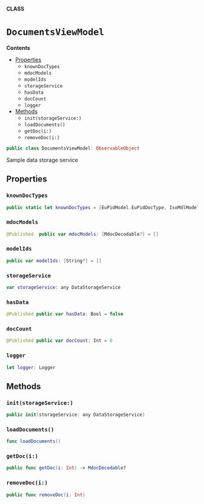 **CLASS**

# `DocumentsViewModel`

**Contents**

- [Properties](#properties)
  - `knownDocTypes`
  - `mdocModels`
  - `modelIds`
  - `storageService`
  - `hasData`
  - `docCount`
  - `logger`
- [Methods](#methods)
  - `init(storageService:)`
  - `loadDocuments()`
  - `getDoc(i:)`
  - `removeDoc(i:)`

```swift
public class DocumentsViewModel: ObservableObject
```

Sample data storage service

## Properties
### `knownDocTypes`

```swift
public static let knownDocTypes = [EuPidModel.EuPidDocType, IsoMdlModel.isoDocType]
```

### `mdocModels`

```swift
@Published  public var mdocModels: [MdocDecodable?] = []
```

### `modelIds`

```swift
public var modelIds: [String?] = []
```

### `storageService`

```swift
var storageService: any DataStorageService
```

### `hasData`

```swift
@Published public var hasData: Bool = false
```

### `docCount`

```swift
@Published public var docCount: Int = 0
```

### `logger`

```swift
let logger: Logger
```

## Methods
### `init(storageService:)`

```swift
public init(storageService: any DataStorageService)
```

### `loadDocuments()`

```swift
func loadDocuments()
```

### `getDoc(i:)`

```swift
public func getDoc(i: Int) -> MdocDecodable?
```

### `removeDoc(i:)`

```swift
public func removeDoc(i: Int)
```
